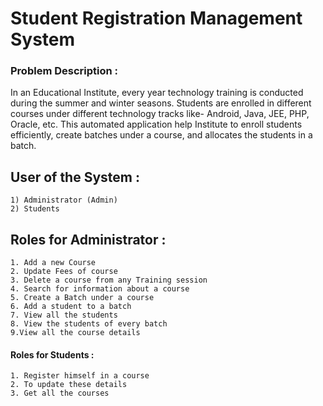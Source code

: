 # Student Registration Management System

### Problem Description :
<p> In an Educational Institute, every year technology training is conducted during the summer and winter seasons. Students are enrolled in different courses under different technology tracks like- Android, Java, JEE, PHP, Oracle, etc. This automated application help Institute to enroll students efficiently, create batches under a course, and allocates the students in a batch. </p>

## User of the System :
```
1) Administrator (Admin)
2) Students
```

## Roles for Administrator :
```
1. Add a new Course 
2. Update Fees of course
3. Delete a course from any Training session
4. Search for information about a course
5. Create a Batch under a course
6. Add a student to a batch
7. View all the students
8. View the students of every batch
9.View all the course details
```

#### Roles for Students  :
```
1. Register himself in a course  
2. To update these details
3. Get all the courses
```

